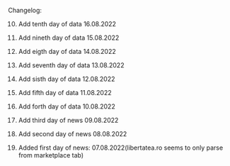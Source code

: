 Changelog:

10. Add tenth day of data 16.08.2022

9. Add nineth day of data 15.08.2022

8. Add eigth day of data 14.08.2022

7. Add seventh day of data 13.08.2022

6. Add sisth day of data 12.08.2022

5. Add fifth day of data 11.08.2022

4. Add forth day of data 10.08.2022

3. Add third day of news 09.08.2022

2. Add second day of news 08.08.2022

1. Added first day of news: 07.08.2022(libertatea.ro seems to only parse from marketplace tab)
